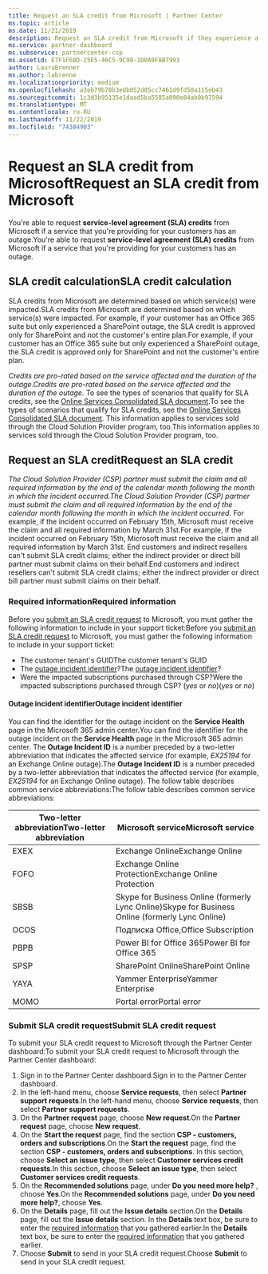 ```yaml
---
title: Request an SLA credit from Microsoft | Partner Center
ms.topic: article
ms.date: 11/21/2019
description: Request an SLA credit from Microsoft if they experience a service outage.
ms.service: partner-dashboard
ms.subservice: partnercenter-csp
ms.assetid: E7F1F68D-25E5-46C5-9C98-1D0A9FAB7993
author: LauraBrenner
ms.author: labrenne
ms.localizationpriority: medium
ms.openlocfilehash: a3eb79b78b3edb052d85cc7461d9fd50a115eb43
ms.sourcegitcommit: 1c3d3b95135e1daad5ba5585a090e84ab0b97594
ms.translationtype: MT
ms.contentlocale: ru-RU
ms.lasthandoff: 11/22/2019
ms.locfileid: "74384903"
---
```

# <a name="request-an-sla-credit-from-microsoft"></a><span data-ttu-id="2c73a-103">Request an SLA credit from Microsoft</span><span class="sxs-lookup"><span data-stu-id="2c73a-103">Request an SLA credit from Microsoft</span></span> 

<span data-ttu-id="2c73a-104">You're able to request **service-level agreement (SLA) credits** from Microsoft if a service that you're providing for your customers has an outage.</span><span class="sxs-lookup"><span data-stu-id="2c73a-104">You're able to request **service-level agreement (SLA) credits** from Microsoft if a service that you're providing for your customers has an outage.</span></span>

## <a name="sla-credit-calculation"></a><span data-ttu-id="2c73a-105">SLA credit calculation</span><span class="sxs-lookup"><span data-stu-id="2c73a-105">SLA credit calculation</span></span>

<span data-ttu-id="2c73a-106">SLA credits from Microsoft are determined based on which service(s) were impacted.</span><span class="sxs-lookup"><span data-stu-id="2c73a-106">SLA credits from Microsoft are determined based on which service(s) were impacted.</span></span> <span data-ttu-id="2c73a-107">For example, if your customer has an Office 365 suite but only experienced a SharePoint outage, the SLA credit is approved only for SharePoint and not the customer's entire plan.</span><span class="sxs-lookup"><span data-stu-id="2c73a-107">For example, if your customer has an Office 365 suite but only experienced a SharePoint outage, the SLA credit is approved only for SharePoint and not the customer's entire plan.</span></span>

<span data-ttu-id="2c73a-108">*Credits are pro-rated based on the service affected and the duration of the outage.*</span><span class="sxs-lookup"><span data-stu-id="2c73a-108">*Credits are pro-rated based on the service affected and the duration of the outage.*</span></span> <span data-ttu-id="2c73a-109">To see the types of scenarios that qualify for SLA credits, see the [Online Services Consolidated SLA document](http://www.microsoftvolumelicensing.com/DocumentSearch.aspx?Mode=3&DocumentTypeId=37).</span><span class="sxs-lookup"><span data-stu-id="2c73a-109">To see the types of scenarios that qualify for SLA credits, see the [Online Services Consolidated SLA document](http://www.microsoftvolumelicensing.com/DocumentSearch.aspx?Mode=3&DocumentTypeId=37).</span></span> <span data-ttu-id="2c73a-110">This information applies to services sold through the Cloud Solution Provider program, too.</span><span class="sxs-lookup"><span data-stu-id="2c73a-110">This information applies to services sold through the Cloud Solution Provider program, too.</span></span>

## <a name="request-an-sla-credit"></a><span data-ttu-id="2c73a-111">Request an SLA credit</span><span class="sxs-lookup"><span data-stu-id="2c73a-111">Request an SLA credit</span></span>

<span data-ttu-id="2c73a-112">*The Cloud Solution Provider (CSP) partner must submit the claim and all required information by the end of the calendar month following the month in which the incident occurred.*</span><span class="sxs-lookup"><span data-stu-id="2c73a-112">*The Cloud Solution Provider (CSP) partner must submit the claim and all required information by the end of the calendar month following the month in which the incident occurred.*</span></span> <span data-ttu-id="2c73a-113">For example, if the incident occurred on February 15th, Microsoft must receive the claim and all required information by March 31st.</span><span class="sxs-lookup"><span data-stu-id="2c73a-113">For example, if the incident occurred on February 15th, Microsoft must receive the claim and all required information by March 31st.</span></span> <span data-ttu-id="2c73a-114">End customers and indirect resellers can't submit SLA credit claims; either the indirect provider or direct bill partner must submit claims on their behalf.</span><span class="sxs-lookup"><span data-stu-id="2c73a-114">End customers and indirect resellers can't submit SLA credit claims; either the indirect provider or direct bill partner must submit claims on their behalf.</span></span>

### <a name="required-information"></a><span data-ttu-id="2c73a-115">Required information</span><span class="sxs-lookup"><span data-stu-id="2c73a-115">Required information</span></span>

<span data-ttu-id="2c73a-116">Before you [submit an SLA credit request](#submit-sla-credit-request) to Microsoft, you must gather the following information to include in your support ticket:</span><span class="sxs-lookup"><span data-stu-id="2c73a-116">Before you [submit an SLA credit request](#submit-sla-credit-request) to Microsoft, you must gather the following information to include in your support ticket:</span></span>

- <span data-ttu-id="2c73a-117">The customer tenant's GUID</span><span class="sxs-lookup"><span data-stu-id="2c73a-117">The customer tenant's GUID</span></span>
- <span data-ttu-id="2c73a-118">The [outage incident identifier](#outage-incident-identifier)?</span><span class="sxs-lookup"><span data-stu-id="2c73a-118">The [outage incident identifier](#outage-incident-identifier)?</span></span>
- <span data-ttu-id="2c73a-119">Were the impacted subscriptions purchased through CSP?</span><span class="sxs-lookup"><span data-stu-id="2c73a-119">Were the impacted subscriptions purchased through CSP?</span></span> <span data-ttu-id="2c73a-120">(*yes* or *no*)</span><span class="sxs-lookup"><span data-stu-id="2c73a-120">(*yes* or *no*)</span></span>

#### <a name="outage-incident-identifier"></a><span data-ttu-id="2c73a-121">Outage incident identifier</span><span class="sxs-lookup"><span data-stu-id="2c73a-121">Outage incident identifier</span></span>

<span data-ttu-id="2c73a-122">You can find the identifier for the outage incident on the **Service Health** page in the Microsoft 365 admin center.</span><span class="sxs-lookup"><span data-stu-id="2c73a-122">You can find the identifier for the outage incident on the **Service Health** page in the Microsoft 365 admin center.</span></span> <span data-ttu-id="2c73a-123">The **Outage Incident ID** is a number preceded by a two-letter abbreviation that indicates the affected service (for example, *EX25194* for an Exchange Online outage).</span><span class="sxs-lookup"><span data-stu-id="2c73a-123">The **Outage Incident ID** is a number preceded by a two-letter abbreviation that indicates the affected service (for example, *EX25194* for an Exchange Online outage).</span></span> <span data-ttu-id="2c73a-124">The follow table describes common service abbreviations:</span><span class="sxs-lookup"><span data-stu-id="2c73a-124">The follow table describes common service abbreviations:</span></span>

| <span data-ttu-id="2c73a-125">Two-letter abbreviation</span><span class="sxs-lookup"><span data-stu-id="2c73a-125">Two-letter abbreviation</span></span> | <span data-ttu-id="2c73a-126">Microsoft service</span><span class="sxs-lookup"><span data-stu-id="2c73a-126">Microsoft service</span></span> |
| ----------------------- | ----------------- |
| <span data-ttu-id="2c73a-127">EX</span><span class="sxs-lookup"><span data-stu-id="2c73a-127">EX</span></span> | <span data-ttu-id="2c73a-128">Exchange Online</span><span class="sxs-lookup"><span data-stu-id="2c73a-128">Exchange Online</span></span> |
| <span data-ttu-id="2c73a-129">FO</span><span class="sxs-lookup"><span data-stu-id="2c73a-129">FO</span></span> | <span data-ttu-id="2c73a-130">Exchange Online Protection</span><span class="sxs-lookup"><span data-stu-id="2c73a-130">Exchange Online Protection</span></span> |
| <span data-ttu-id="2c73a-131">SB</span><span class="sxs-lookup"><span data-stu-id="2c73a-131">SB</span></span> | <span data-ttu-id="2c73a-132">Skype for Business Online (formerly Lync Online)</span><span class="sxs-lookup"><span data-stu-id="2c73a-132">Skype for Business Online (formerly Lync Online)</span></span> |
| <span data-ttu-id="2c73a-133">ОС</span><span class="sxs-lookup"><span data-stu-id="2c73a-133">OS</span></span> | <span data-ttu-id="2c73a-134">Подписка Office,</span><span class="sxs-lookup"><span data-stu-id="2c73a-134">Office Subscription</span></span> |
| <span data-ttu-id="2c73a-135">PB</span><span class="sxs-lookup"><span data-stu-id="2c73a-135">PB</span></span> | <span data-ttu-id="2c73a-136">Power BI for Office 365</span><span class="sxs-lookup"><span data-stu-id="2c73a-136">Power BI for Office 365</span></span> |
| <span data-ttu-id="2c73a-137">SP</span><span class="sxs-lookup"><span data-stu-id="2c73a-137">SP</span></span> | <span data-ttu-id="2c73a-138">SharePoint Online</span><span class="sxs-lookup"><span data-stu-id="2c73a-138">SharePoint Online</span></span> |
| <span data-ttu-id="2c73a-139">YA</span><span class="sxs-lookup"><span data-stu-id="2c73a-139">YA</span></span> | <span data-ttu-id="2c73a-140">Yammer Enterprise</span><span class="sxs-lookup"><span data-stu-id="2c73a-140">Yammer Enterprise</span></span> |
| <span data-ttu-id="2c73a-141">MO</span><span class="sxs-lookup"><span data-stu-id="2c73a-141">MO</span></span> | <span data-ttu-id="2c73a-142">Portal error</span><span class="sxs-lookup"><span data-stu-id="2c73a-142">Portal error</span></span> |

### <a name="submit-sla-credit-request"></a><span data-ttu-id="2c73a-143">Submit SLA credit request</span><span class="sxs-lookup"><span data-stu-id="2c73a-143">Submit SLA credit request</span></span>

<span data-ttu-id="2c73a-144">To submit your SLA credit request to Microsoft through the Partner Center dashboard:</span><span class="sxs-lookup"><span data-stu-id="2c73a-144">To submit your SLA credit request to Microsoft through the Partner Center dashboard:</span></span>

1. <span data-ttu-id="2c73a-145">Sign in to the Partner Center dashboard.</span><span class="sxs-lookup"><span data-stu-id="2c73a-145">Sign in to the Partner Center dashboard.</span></span>
2. <span data-ttu-id="2c73a-146">In the left-hand menu, choose **Service requests**, then select **Partner support requests**.</span><span class="sxs-lookup"><span data-stu-id="2c73a-146">In the left-hand menu, choose **Service requests**, then select **Partner support requests**.</span></span>
3. <span data-ttu-id="2c73a-147">On the **Partner request** page, choose **New request**.</span><span class="sxs-lookup"><span data-stu-id="2c73a-147">On the **Partner request** page, choose **New request**.</span></span>
4. <span data-ttu-id="2c73a-148">On the **Start the request** page, find the section **CSP - customers, orders and subscriptions**.</span><span class="sxs-lookup"><span data-stu-id="2c73a-148">On the **Start the request** page, find the section **CSP - customers, orders and subscriptions**.</span></span> <span data-ttu-id="2c73a-149">In this section, choose **Select an issue type**, then select **Customer services credit requests**.</span><span class="sxs-lookup"><span data-stu-id="2c73a-149">In this section, choose **Select an issue type**, then select **Customer services credit requests**.</span></span>
5. <span data-ttu-id="2c73a-150">On the **Recommended solutions** page, under **Do you need more help?** , choose **Yes**.</span><span class="sxs-lookup"><span data-stu-id="2c73a-150">On the **Recommended solutions** page, under **Do you need more help?**, choose **Yes**.</span></span>
6. <span data-ttu-id="2c73a-151">On the **Details** page, fill out the **Issue details** section.</span><span class="sxs-lookup"><span data-stu-id="2c73a-151">On the **Details** page, fill out the **Issue details** section.</span></span> <span data-ttu-id="2c73a-152">In the **Details** text box, be sure to enter the [required information](#required-information) that you gathered earlier.</span><span class="sxs-lookup"><span data-stu-id="2c73a-152">In the **Details** text box, be sure to enter the [required information](#required-information) that you gathered earlier.</span></span>
7. <span data-ttu-id="2c73a-153">Choose **Submit** to send in your SLA credit request.</span><span class="sxs-lookup"><span data-stu-id="2c73a-153">Choose **Submit** to send in your SLA credit request.</span></span>
